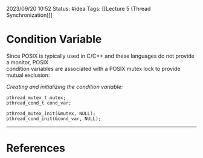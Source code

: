 2023/09/20 10:52
Status: #idea
Tags: [[Lecture 5 (Thread Synchronization)]]

# Condition Variable

Since POSIX is typically used in C/C++ and these languages do not provide a monitor, POSIX  
condition variables are associated with a POSIX mutex lock to provide mutual exclusion:  

*Creating and initializing the condition variable:*

```
pthread_mutex_t mutex;
pthread_cond_t cond_var;

pthread_mutex_init(&mutex, NULL);
pthread_cond_init(&cond_var, NULL);
```





---
# References
